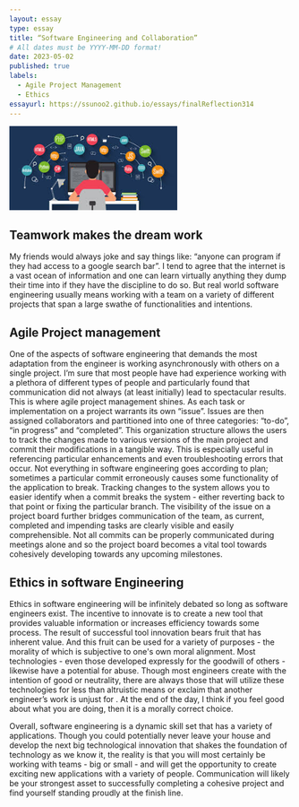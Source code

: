 ```yaml
---
layout: essay
type: essay
title: “Software Engineering and Collaboration”
# All dates must be YYYY-MM-DD format!
date: 2023-05-02
published: true
labels:
  - Agile Project Management
  - Ethics
essayurl: https://ssunoo2.github.io/essays/finalReflection314
---
```

  
  
 
  <img width="300px" class="rounded float-start pe-4" src="../img/essay3.jpg">
  
## Teamwork makes the dream work 
My friends would always joke and say things like: “anyone can program if they had access to a google search bar”. I tend to agree that the internet is a vast ocean of information and one can learn virtually anything they dump their time into if they have the discipline to do so. But real world software engineering usually means working with a team on a variety of different projects that span a large swathe of functionalities and intentions. 

## Agile Project management
One of the aspects of software engineering that demands the most adaptation from the engineer is working asynchronously with others on a single project. I’m sure that most people have had experience working with a plethora of different types of people and particularly found that communication did not always (at least initially) lead to spectacular results. This is where agile project management shines. As each task or implementation on a project warrants its own “issue”. Issues are then assigned collaborators and partitioned into one of three categories: “to-do”, “in progress” and “completed”.  This organization structure allows the users to track the changes made to various versions of the main project and commit their modifications in a tangible way. 
This is especially useful in referencing particular enhancements and even troubleshooting errors that occur. Not everything in software engineering goes according to plan; sometimes a particular commit erroneously causes some functionality of the application to break. Tracking changes to the system allows you to easier identify when a commit breaks the system - either reverting back to that point or fixing the particular branch.
The visibility of the issue on a project board further bridges communication of the team, as current, completed and impending tasks are clearly visible and easily comprehensible. Not all commits can be properly communicated during meetings alone and so the project board becomes a vital tool towards cohesively developing towards any upcoming milestones. 

## Ethics in software Engineering
Ethics in software engineering will be infinitely debated so long as software engineers exist. The incentive to innovate is to create a new tool that provides valuable information or increases efficiency towards some process. The result of successful tool innovation bears fruit that has inherent value. And this fruit can be used for a variety of purposes - the morality of which is subjective to one's own moral alignment. 
	Most technologies - even those developed expressly for the goodwill of others - likewise have a potential for abuse. Though most engineers create with the intention of good or neutrality, there are always those that will utilize these technologies for less than altruistic means or exclaim that another engineer’s work is unjust for <insert reason here>. At the end of the day, I think if you feel good about what you are doing, then it is a morally correct choice. 

Overall, software engineering is a dynamic skill set that has a variety of applications. Though you could potentially never leave your house and develop the next big technological innovation that shakes the foundation of technology as we know it, the reality is that you will most certainly be working with teams - big or small - and will get the opportunity to create exciting new applications with a variety of people. Communication will likely be your strongest asset to successfully completing a cohesive project and find yourself standing proudly at the finish line.
